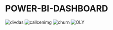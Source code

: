 # POWER-BI-DASHBOARD
![divdas](https://user-images.githubusercontent.com/108068313/230400148-f4adf483-259f-4186-99e4-4bd48d84fffc.gif)
![callcenimg](https://user-images.githubusercontent.com/108068313/230401366-8fb1c948-d7a8-402b-bb8d-99f2f10138a0.gif)
![churn](https://user-images.githubusercontent.com/108068313/223757652-ced788bb-9689-48f2-9e5a-016a92585d11.gif)
![OLY](https://user-images.githubusercontent.com/118158987/223755049-61e2b427-2c29-425b-a6dc-edc5714d27e0.gif)
